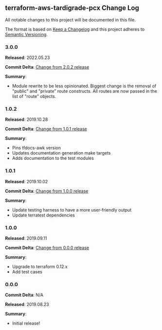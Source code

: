 ## terraform-aws-tardigrade-pcx Change Log

All notable changes to this project will be documented in this file.

The format is based on [Keep a Changelog](http://keepachangelog.com/) and this project adheres to [Semantic Versioning](http://semver.org/).

### 3.0.0

**Released**: 2022.05.23

**Commit Delta**: [Change from 2.0.2 release](https://github.com/MetroStar/terraform-aws-tardigrade-pcx/compare/2.0.2...3.0.0)

**Summary**:

*   Module rewrite to be less opinionated. Biggest change is the removal of
    "public" and "private" route constructs. All routes are now passed in the
    list of "route" objects.

### 1.0.2

**Released**: 2019.10.28

**Commit Delta**: [Change from 1.0.1 release](https://github.com/MetroStar/terraform-aws-tardigrade-pcx/compare/1.0.1...1.0.2)

**Summary**:

*   Pins tfdocs-awk version
*   Updates documentation generation make targets
*   Adds documentation to the test modules

### 1.0.1

**Released**: 2019.10.02

**Commit Delta**: [Change from 1.0.0 release](https://github.com/MetroStar/terraform-aws-tardigrade-pcx/compare/1.0.0...1.0.1)

**Summary**:

*   Update testing harness to have a more user-friendly output
*   Update terratest dependencies

### 1.0.0

**Released**: 2019.09.11

**Commit Delta**: [Change from 0.0.0 release](https://github.com/MetroStar/terraform-aws-tardigrade-pcx/compare/0.0.0...1.0.0)

**Summary**:

*   Upgrade to terraform 0.12.x
*   Add test cases

### 0.0.0

**Commit Delta**: N/A

**Released**: 2019.08.23

**Summary**:

*   Initial release!
